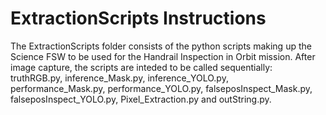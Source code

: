 # ExtractionScripts Instructions

The ExtractionScripts folder consists of the python scripts making up the Science FSW to
be used for the Handrail Inspection in Orbit mission. After image capture, the scripts are 
inteded to be called sequentially: truthRGB.py, inference_Mask.py, inference_YOLO.py, 
performance_Mask.py, performance_YOLO.py, falseposInspect_Mask.py, falseposInspect_YOLO.py,
Pixel_Extraction.py and outString.py.